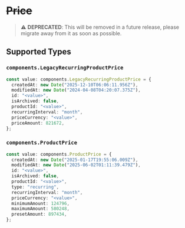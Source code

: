 # ~~Price~~

> :warning: **DEPRECATED**: This will be removed in a future release, please migrate away from it as soon as possible.


## Supported Types

### `components.LegacyRecurringProductPrice`

```typescript
const value: components.LegacyRecurringProductPrice = {
  createdAt: new Date("2025-12-10T06:06:11.956Z"),
  modifiedAt: new Date("2024-04-08T04:20:07.375Z"),
  id: "<value>",
  isArchived: false,
  productId: "<value>",
  recurringInterval: "month",
  priceCurrency: "<value>",
  priceAmount: 821672,
};
```

### `components.ProductPrice`

```typescript
const value: components.ProductPrice = {
  createdAt: new Date("2025-01-17T19:55:06.009Z"),
  modifiedAt: new Date("2025-06-02T01:11:39.479Z"),
  id: "<value>",
  isArchived: false,
  productId: "<value>",
  type: "recurring",
  recurringInterval: "month",
  priceCurrency: "<value>",
  minimumAmount: 124796,
  maximumAmount: 580248,
  presetAmount: 897434,
};
```

